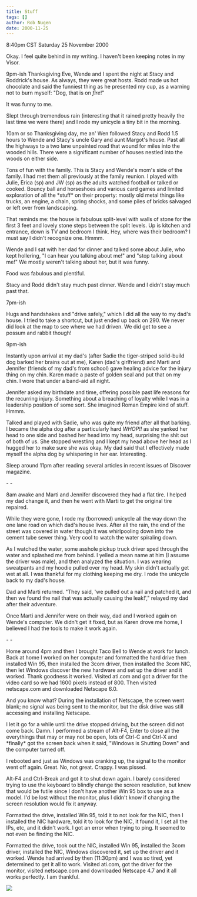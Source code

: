 ```yaml
---
title: Stuff
tags: []
author: Rob Nugen
date: 2000-11-25
---
```


<title></title>
<p class=date>8:40pm CST Saturday 25 November 2000

<p>Okay.  I feel quite behind in my writing.  I haven't been keeping
notes in my Visor.

<p>9pm-ish Thanksgiving Eve, Wende and I spent the night at Stacy and
Roddrick's house.  As always, they were great hosts.  Rodd made us hot
chocolate and said the funniest thing as he presented my cup, as a
warning not to burn myself: "Dog, that is on <em>fire</em>!"

<p>It was funny to me.

<p>Slept through tremendous rain (interesting that it rained pretty
heavily the last time we were there) and I rode my unicycle a tiny bit
in the morning.

<p>10am or so Thanksgiving day, me an' Wen followed Stacy and Rodd 1.5
hours to Wende and Stacy's uncle Gary and aunt Margot's house.  Past
all the highways to a two lane unpainted road that wound for miles
into the wooded hills.  There were a significant number of houses
nestled into the woods on either side.

<p>Tons of fun with the family.  This is Stacy and Wende's mom's side
of the family.  I had met them all previously at the family reunion.
I played with Julie, Erica (sp) and JW (sp) as the adults watched
football or talked or cooked.  Bouncy ball and horseshoes and various
card games and limited exploration of all the *stuff* on their
property: mostly old metal things like trucks, an engine, a chain,
spring shocks, and some piles of bricks salvaged or left over from
landscaping.

<p>That reminds me: the house is fabulous split-level with walls of
stone for the first 3 feet and lovely stone steps between the split
levels.  Up is kitchen and entrance, down is TV and bedroom I think.
Hey, where was their bedroom?  I must say I didn't recognize one.
Hmmm.

<p>Wende and I sat with her dad for dinner and talked some about
Julie, who kept hollering, "I can hear you talking about me!" and
"stop talking about me!"  We mostly weren't talking about her, but it
was funny.

<p>Food was fabulous and plentiful.

<p>Stacy and Rodd didn't stay much past dinner.  Wende and I didn't
stay much past that.

<p>7pm-ish 

<p>Hugs and handshakes and "drive safely," which I did all the way to
my dad's house.  I tried to take a shortcut, but just ended up back on
290.  We never did look at the map to see where we had driven.  We
did get to see a possum and rabbit though!

<p>9pm-ish

<p>Instantly upon arrival at my dad's (after Sadie the tiger-striped
solid-build dog barked her brains out at me), Karen (dad's girlfriend)
and Marti and Jennifer (friends of my dad's from school) gave healing
advice for the injury thing on my chin.  Karen made a paste of golden
seal and put that on my chin.  I wore that under a band-aid all night.

<p>Jennifer asked my birthdate and time, offering possible past life
reasons for the recurring injury.  Something about a breaching of
loyalty while I was in a leadership position of some sort.  She
imagined Roman Empire kind of stuff.  Hmmm.

<p>Talked and played with Sadie, who was quite my friend after all
that barking.  I became the alpha dog after a particularly hard
<em>WHOP!!</em> as she yanked her head to one side and bashed her head
into my head, surprising the shit out of both of us.  She stopped
wrestling and I kept my head above her head as I hugged her to make
sure she was okay.  My dad said that I effectively made myself the
alpha dog by whispering in her ear.  Interesting.

<p>Sleep around 11pm after reading several articles in recent issues
of Discover magazine.

<p>- - 

<p>8am awake and Marti and Jennifer discovered they had a flat tire.
I helped my dad change it, and then he went with Marti to get the
original tire repaired.

<p>While they were gone, I rode my (borrowed) unicycle all the way
down the one lane road on which dad's house lives.  After all the
rain, the end of the street was covered in water though it was
whirlpooling down into the cement tube sewer thing.  Very cool to
watch the water spiraling down.

<p>As I watched the water, some asshole pickup truck driver sped
through the water and splashed me from behind.  I yelled a mean name
at him (I assume the driver was male), and then analyzed the
situation.  I was wearing sweatpants and my hoodie pulled over my
head.  My skin didn't actually get wet at all.  I was thankful for my
clothing keeping me dry.  I rode the unicycle back to my dad's house.

<p>Dad and Marti returned.  "They said, 'we pulled out a nail and
patched it, and then we found the nail that was actually causing the
leak!'," relayed my dad after their adventure.

<p>Once Marti and Jennifer were on their way, dad and I worked again
on Wende's computer.  We didn't get it fixed, but as Karen drove me
home, I believed I had the tools to make it work again.

<p>- -

<p>Home around 4pm and then I brought Taco Bell to Wende at work for
lunch.  Back at home I worked on her computer and formatted the hard
drive then installed Win 95, then installed the 3com driver, then
installed the 3com NIC, then let Windows discover the new hardware and
set up the driver and it worked.  Thank goodness it worked.  Visited
ati.com and got a driver for the video card so we had 1600 pixels
instead of 800.  Then visited netscape.com and downloaded Netscape
6.0.

<p>And you know what?  During the installation of Netscape, the screen
went blank; no signal was being sent to the monitor, but the disk
drive was still accessing and installing Netscape.

<p>I let it go for a while until the drive stopped driving, but the
screen did not come back.  Damn.  I performed a stream of Alt-F4,
Enter to close all the everythings that may or may not be open, lots
of Ctrl-C and Ctrl-X and *finally* got the screen back when it said,
"Windows is Shutting Down" and the computer turned off.

<p>I rebooted and just as Windows was cranking up, the signal to the
monitor went off again.  Great.  No, not great.  Crappy.  I was
pissed.

<p>Alt-F4 and Ctrl-Break and got it to shut down again.  I barely
considered trying to use the keyboard to blindly change the screen
resolution, but knew that would be futile since I don't have another
Win 95 box to use as a model.  I'd be lost without the monitor, plus I
didn't know if changing the screen resolution would fix it anyway.

<p>Formatted the drive, installed Win 95, told it to not look for the
NIC, then I installed the NIC hardware, told it to look for the NIC,
it found it, I set all the IPs, etc, and it didn't work.  I got an
error when trying to ping.  It seemed to not even be finding the NIC.

<p>Formatted the drive, took out the NIC, installed Win 95, installed
the 3com driver, installed the NIC, Windows discovered it, set up the
driver and it worked.  Wende had arrived by then (11:30pm) and I was
so tired, yet determined to get it all to work.  Visited ati.com, got
the driver for the monitor, visited netscape.com and downloaded
Netscape 4.7 and it all works perfectly.  I am thankful.

<p><img src='/images/rob/wL-ROB.gif'>

